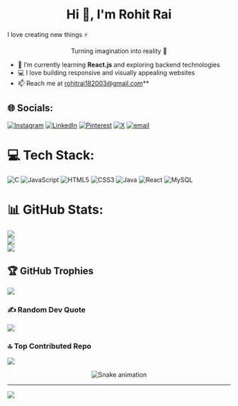 <h1 align="center">Hi 👋, I'm Rohit Rai</h1>
<p align="cente"r>I love creating new things ⚡</p>
<p align="center">Turning imagination into reality 🚀</p>
 
- 🌱 I’m currently learning **React.js** and exploring backend technologies
- 💻 I love building responsive and visually appealing websites
- 📫 Reach me at rohitrai182003@gmail.com**


## 🌐 Socials:
[![Instagram](https://img.shields.io/badge/Instagram-%23E4405F.svg?logo=Instagram&logoColor=white)](https://instagram.com/rohit._raii18) [![LinkedIn](https://img.shields.io/badge/LinkedIn-%230077B5.svg?logo=linkedin&logoColor=white)](https://linkedin.com/in/https://linkedin.com/in/rohit-rai-2b5b27237) [![Pinterest](https://img.shields.io/badge/Pinterest-%23E60023.svg?logo=Pinterest&logoColor=white)](https://pinterest.com/rohitrai18122003) [![X](https://img.shields.io/badge/X-black.svg?logo=X&logoColor=white)](https://x.com/@RohitRa42023411) [![email](https://img.shields.io/badge/Email-D14836?logo=gmail&logoColor=white)](mailto:rohitrai182003@gmail.com) 

# 💻 Tech Stack:
![C](https://img.shields.io/badge/c-%2300599C.svg?style=for-the-badge&logo=c&logoColor=white) ![JavaScript](https://img.shields.io/badge/javascript-%23323330.svg?style=for-the-badge&logo=javascript&logoColor=%23F7DF1E) ![HTML5](https://img.shields.io/badge/html5-%23E34F26.svg?style=for-the-badge&logo=html5&logoColor=white) ![CSS3](https://img.shields.io/badge/css3-%231572B6.svg?style=for-the-badge&logo=css3&logoColor=white) ![Java](https://img.shields.io/badge/java-%23ED8B00.svg?style=for-the-badge&logo=openjdk&logoColor=white) ![React](https://img.shields.io/badge/react-%2320232a.svg?style=for-the-badge&logo=react&logoColor=%2361DAFB) ![MySQL](https://img.shields.io/badge/mysql-4479A1.svg?style=for-the-badge&logo=mysql&logoColor=white)
# 📊 GitHub Stats:
![](https://github-readme-stats.vercel.app/api?username=RohitRai18&theme=dark&hide_border=false&include_all_commits=false&count_private=false)<br/>
![](https://nirzak-streak-stats.vercel.app/?user=RohitRai18&theme=dark&hide_border=false)<br/>
![](https://github-readme-stats.vercel.app/api/top-langs/?username=RohitRai18&theme=dark&hide_border=false&include_all_commits=false&count_private=false&layout=compact)

## 🏆 GitHub Trophies
![](https://github-profile-trophy.vercel.app/?username=RohitRai18&theme=radical&no-frame=false&no-bg=true&margin-w=4)

### ✍️ Random Dev Quote
![](https://quotes-github-readme.vercel.app/api?type=horizontal&theme=radical)

### 🔝 Top Contributed Repo
![](https://github-contributor-stats.vercel.app/api?username=RohitRai18&limit=5&theme=dark&combine_all_yearly_contributions=true)

 <!-- Snake Game Repo View -->

<div align="center">
  <img src="https://profile-readme-generator.com/assets/snake.svg" alt="Snake animation" />
</div>

---
[![](https://visitcount.itsvg.in/api?id=RohitRai18&icon=0&color=0)](https://visitcount.itsvg.in)

<!-- Proudly created with GPRM ( https://gprm.itsvg.in ) -->

